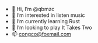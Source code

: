 - 👋 Hi, I’m @qbmzc
- 👀 I’m interested in listen music
- 🌱 I’m currently learning Rust
- 💞️ I’m looking to play It Takes Two
- 📫 congco@foxmail.com

<!---
qbmzc/qbmzc is a ✨ special ✨ repository because its `README.md` (this file) appears on your GitHub profile.
You can click the Preview link to take a look at your changes.
--->
